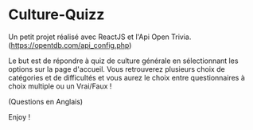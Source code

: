 # Culture-Quizz

Un petit projet réalisé avec ReactJS et l'Api Open Trivia. (https://opentdb.com/api_config.php)

Le but est de répondre à quiz de culture générale en sélectionnant les options sur la page d'accueil.
Vous retrouverez plusieurs choix de catégories et de difficultés et vous aurez le choix entre questionnaires à choix multiple ou un Vrai/Faux !

(Questions en Anglais)

Enjoy !
